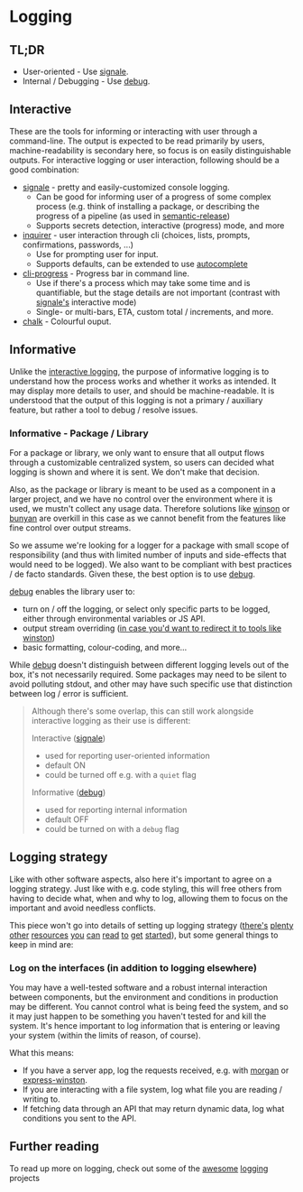 # Logging

## TL;DR

- User-oriented - Use [signale](https://github.com/klaussinani/signale).
- Internal / Debugging - Use [debug](https://github.com/visionmedia/debug).

## Interactive

These are the tools for informing or interacting with user through a command-line. The output is expected to be read primarily by users, machine-readability is secondary here, so focus is on easily distinguishable outputs. For interactive logging or user interaction, following should be a good combination:

- [signale](https://github.com/klaussinani/signale) - pretty and
  easily-customized console logging.
  - Can be good for informing user of a
    progress of some complex process (e.g. think of installing a package, or
    describing the progress of a pipeline (as used in
    [semantic-release](https://github.com/semantic-release/semantic-release))
  - Supports secrets detection, interactive (progress) mode, and more
- [inquirer](https://github.com/SBoudrias/Inquirer.js) - user interaction
  through cli (choices, lists, prompts, confirmations, passwords, ...)
  - Use for prompting user for input.
  - Supports defaults, can be extended to use
    [autocomplete](https://www.npmjs.com/package/inquirer-autocomplete-prompt)
- [cli-progress](https://www.npmjs.com/package/cli-progress) - Progress bar
  in command line.
  - Use if there's a process which may take some time and is quantifiable, but
    the stage details are not important (contrast with [signale's](https://github.com/klaussinani/signale) interactive
    mode)
  - Single- or multi-bars, ETA, custom total / increments, and more.
- [chalk](https://www.npmjs.com/package/chalk) - Colourful ouput.

## Informative

Unlike the [interactive logging](#interactive), the purpose of informative
logging is to understand how the process works and whether it works as
intended. It may display more details to user, and should be machine-readable.
It is understood that the output of this logging is not a primary / auxiliary feature, but rather a tool to debug / resolve issues.

### Informative - Package / Library

For a package or library, we only want to ensure that all output flows through
a customizable centralized system, so users can decided what
logging is shown and where it is sent. We don't make that decision.

Also, as the package or library is meant to be used as a component in a larger
project, and we have no control over the environment where it is used, we
mustn't collect any usage data. Therefore solutions like
[winson](https://github.com/winstonjs/winston)
or
[bunyan](https://github.com/trentm/node-bunyan)
are overkill in this case as we cannot benefit from the features like
fine control over output streams.

So we assume we're looking for a logger for a package with small scope of
responsibility (and thus with limited number of inputs and side-effects that
would need to be logged). We also want to be compliant with best practices / de
facto standards. Given these, the best option is to use
[debug](https://github.com/visionmedia/debug).

[debug](https://github.com/visionmedia/debug) enables the library user to:

- turn on / off the logging, or select only specific parts to be logged,
  either through environmental variables or JS API.
- output stream overriding
  ([in case you'd want to redirect it to tools like winston](https://stackoverflow.com/questions/47012796/is-it-possible-to-use-winston-logging-and-debug-module-together))
- basic formatting, colour-coding, and more...

While [debug](https://github.com/visionmedia/debug) doesn't distinguish between
different logging levels out of the box, it's not necessarily required. Some
packages may need to be silent to avoid polluting stdout, and other may have
such specific use that distinction between log / error is sufficient.

> Although there's some overlap, this can still work alongside interactive logging as their use is different:
>
> Interactive ([signale](https://github.com/klaussinani/signale))
>
> - used for reporting user-oriented information
> - default ON
> - could be turned off e.g. with a `quiet` flag
>
> Informative ([debug](https://github.com/visionmedia/debug))
>
> - used for reporting internal information
> - default OFF
> - could be turned on with a `debug` flag

## Logging strategy

Like with other software aspects, also here it's important to agree on a
logging strategy. Just like with e.g. code styling, this will free others from
having to decide what, when and why to log, allowing them to focus on the
important and avoid needless conflicts.

This piece won't go into details of setting up logging strategy
([there's](https://hub.packtpub.com/7-best-practices-for-logging-in-node-js/)
[plenty](https://www.digitalocean.com/community/tutorials/how-to-use-winston-to-log-node-js-applications)
[other](https://blog.bitsrc.io/logging-best-practices-for-node-js-applications-8a0a5969b94c)
[resources](https://blog.papertrailapp.com/best-practices-for-logging-in-nodejs/)
[you](https://www.datadoghq.com/blog/node-logging-best-practices/) [can](https://coralogix.com/log-analytics-blog/node-logging-best-practices-tips/)
[read](https://stackify.com/winston-logging-tutorial/)
[to](https://coralogix.com/log-analytics-blog/important-things-log-application-software/)
[get](https://strongloop.com/strongblog/compare-node-js-logging-winston-bunyan/)
[started](https://medium.com/@samngms/which-npm-logging-module-to-choose-debug-winston-log4js-and-bunyan-1045fb4b0475)),
but some general things to keep in mind are:

### Log on the interfaces (in addition to logging elsewhere)

You may have a well-tested software and a robust internal interaction between
components, but the environment and conditions in production may be different.
You cannot control what is being feed the system, and so it may just happen
to be something you haven't tested for and kill the system. It's hence
important to log information that is entering or leaving your system (within
the limits of reason, of course).

What this means:

- If you have a server app, log the requests received, e.g. with
  [morgan](https://www.npmjs.com/package/morgan)
  or
  [express-winston](https://github.com/bithavoc/express-winston#readme).
- If you are interacting with a file system, log what file you are
  reading / writing to.
- If fetching data through an API that may return dynamic data, log what
  conditions you sent to the API.

## Further reading

To read up more on logging, check out some of the
[awesome](https://github.com/hugo53/awesome-logging)
[logging](https://github.com/roundrobin/awesome-logging)
projects
